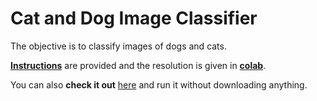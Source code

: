 # Cat and Dog Image Classifier

The objective is to classify images of dogs and cats.

[**Instructions**](https://github.com/LautaroOchotorena/Machine-Learning-with-Python-FreeCodeCamp/blob/main/Cat%20and%20Dog%20Image%20Classifier/Instructions.md) are provided and the resolution
is given in [**colab**](https://github.com/LautaroOchotorena/Machine-Learning-with-Python-FreeCodeCamp/blob/main/Cat%20and%20Dog%20Image%20Classifier/fcc_cat_dog.ipynb).

You can also **check it out** [here](https://colab.research.google.com/drive/1V4itZYhn-sRNqxMmWoCkP8rn-col0aZj?usp=sharing) and run it without downloading anything.
